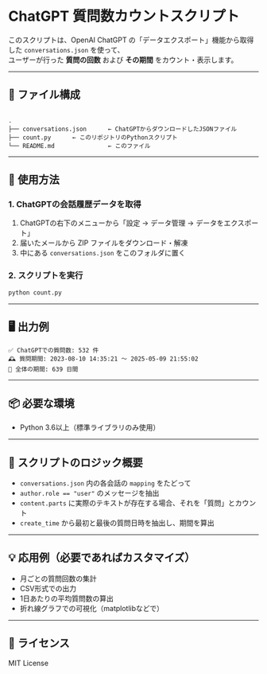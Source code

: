# ChatGPT 質問数カウントスクリプト

このスクリプトは、OpenAI ChatGPT の「データエクスポート」機能から取得した `conversations.json` を使って、  
ユーザーが行った **質問の回数** および **その期間** をカウント・表示します。

---

## 📁 ファイル構成

```

.
├── conversations.json      ← ChatGPTからダウンロードしたJSONファイル
├── count.py      ← このリポジトリのPythonスクリプト
└── README.md               ← このファイル

````

---

## 🚀 使用方法

### 1. ChatGPTの会話履歴データを取得

1. ChatGPTの右下のメニューから「設定 → データ管理 → データをエクスポート」
2. 届いたメールから ZIP ファイルをダウンロード・解凍
3. 中にある `conversations.json` をこのフォルダに置く

### 2. スクリプトを実行

```bash
python count.py
````

---

## 🖥️ 出力例

```
✅ ChatGPTでの質問数: 532 件
🕰️ 質問期間: 2023-08-10 14:35:21 ～ 2025-05-09 21:55:02
📅 全体の期間: 639 日間
```

---

## 📦 必要な環境

* Python 3.6以上（標準ライブラリのみ使用）

---

## 🧠 スクリプトのロジック概要

* `conversations.json` 内の各会話の `mapping` をたどって
* `author.role == "user"` のメッセージを抽出
* `content.parts` に実際のテキストが存在する場合、それを「質問」とカウント
* `create_time` から最初と最後の質問日時を抽出し、期間を算出

---

## 💡 応用例（必要であればカスタマイズ）

* 月ごとの質問回数の集計
* CSV形式での出力
* 1日あたりの平均質問数の算出
* 折れ線グラフでの可視化（matplotlibなどで）

---

## 📝 ライセンス

MIT License
